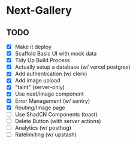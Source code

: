 # Next-Gallery

## TODO

- [x] Make it deploy
- [x] Scaffold Basic UI with mock data
- [x] Tidy Up Build Process
- [x] Actually setup a database (w/ vercel postgres)
- [x] Add authentication (w/ clerk)
- [x] Add image upload
- [x] "taint" (server-only)
- [x] Use next/image component
- [x] Error Management (w/ sentry)
- [x] Routing/Image page
- [ ] Use ShadCN Components (toast)
- [ ] Delete Button (with server actions)
- [ ] Analytics (w/ posthog)
- [ ] Ratelimiting (w/ upstash)
